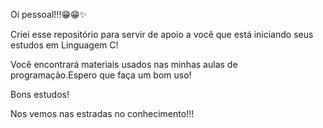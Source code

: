 Oi pessoal!!!😁😁✨

Criei esse repositório para servir de apoio a você que está iniciando seus estudos em Linguagem C!

Você encontrará  materiais usados nas minhas aulas de programação.Espero que faça um bom uso!

Bons estudos! 

Nos vemos nas estradas no conhecimento!!!

